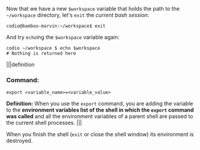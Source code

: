 Now that we have a new `$workspace` variable that holds the path to the `~/workspace` directory, let's `exit` the _current bash session_:

```
codio@bamboo-marvin:~/workspace$ exit
```

And try `echo`ing the `$workspace` variable again:

```
codio ~/workspace $ echo $workspace
# Nothing is returned here
```

|||definition
### Command: 
```
export <variable_name>=<variable_value>
```
__Definition:__ When you use the `export` command, you are adding the variable to the __environment variables list of the shell in which the `export` command was called__ and all the environment variables of a parent shell are passed to the current shell processes.
|||

When you finish the shell (`exit` or close the shell window) its environment is destroyed.